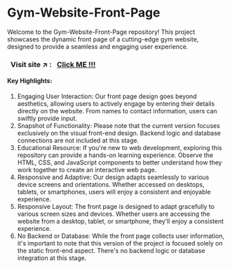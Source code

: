 # Gym-Website-Front-Page
Welcome to the Gym-Website-Front-Page repository! This project showcases the dynamic front page of a cutting-edge gym website, designed to provide a seamless and engaging user experience. 


### &nbsp; Visit site :arrow_upper_right: : &nbsp; [Click ME !!!](https://sahil-s-i.github.io/Gym-Website-Front-Page/)

#### Key Highlights:

1. Engaging User Interaction: Our front page design goes beyond aesthetics, allowing users to actively engage by entering their details directly on the website. From names to contact information, users can swiftly provide input.
2. Snapshot of Functionality: Please note that the current version focuses exclusively on the visual front-end design. Backend logic and database connections are not included at this stage.
3. Educational Resource: If you're new to web development, exploring this repository can provide a hands-on learning experience. Observe the HTML, CSS, and JavaScript components to better understand how they work together to create an interactive web page.
4. Responsive and Adaptive: Our design adapts seamlessly to various device screens and orientations. Whether accessed on desktops, tablets, or smartphones, users will enjoy a consistent and enjoyable experience.
5. Responsive Layout: The front page is designed to adapt gracefully to various screen sizes and devices. Whether users are accessing the website from a desktop, tablet, or smartphone, they'll enjoy a consistent experience.
6. No Backend or Database: While the front page collects user information, it's important to note that this version of the project is focused solely on the static front-end aspect. There's no backend logic or database integration at this stage.